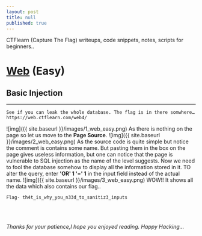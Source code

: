 ```yaml
---
layout: post
title: null
published: true
---
```

CTFlearn (Capture The Flag) writeups, code snippets, notes, scripts for beginners..

# <u>Web</u> (Easy)


## Basic Injection

---
`See if you can leak the whole database. The flag is in there somwhere… 
https://web.ctflearn.com/web4/ `

![img]({{ site.baseurl }}/images/1_web_easy.png)
As there is nothing on the page so let us move to the **Page Source**.
![img]({{ site.baseurl }}/images/2_web_easy.png)
As the source code is quite simple but notice the comment is contains some name.
But pasting them in the box on the page gives useless information, but one can notice that the page is vulnerable to SQL injection as the name of the level suggests.
Now we need to fool the database somehow to display all the information stored in it.
TO alter the query, enter **'OR' 1 '=' 1** in the input field instead of the actual name.
![img]({{ site.baseurl }}/images/3_web_easy.png)
WOW!!
It shows all the data which also contains our flag..

```Flag- th4t_is_why_you_n33d_to_sanitiz3_inputs```

<br>
<br>

<i>Thanks for your patience,I hope you enjoyed reading. Happy Hacking... </i>
